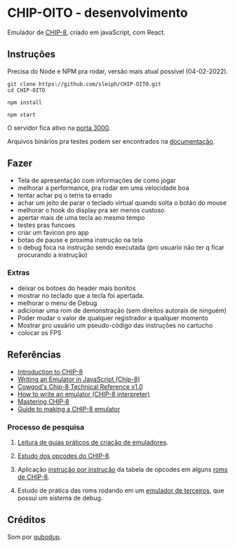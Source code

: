 # CHIP-OITO - desenvolvimento

Emulador de [CHIP-8](https://en.wikipedia.org/wiki/CHIP-8), criado em javaScript, com React.

## Instruções
Precisa do Node e NPM pra rodar, versão mais atual possível (04-02-2022).

```shell
git clone https://github.com/sleiph/CHIP-OITO.git
cd CHIP-OITO
```

```shell
npm install
```

```shell
npm start
```

O servidor fica ativo na [porta 3000](http://localhost:3000/).

Arquivos binários pra testes podem ser encontrados na [documentação](./documentacao).

## Fazer

* Tela de apresentação com informações de como jogar
* melhorar a performance, pra rodar em uma velocidade boa
* tentar achar pq o tetris ta errado
* achar um jeito de parar o teclado virtual quando solta o botão do mouse
* melhorar o hook do display pra ser menos custoso
* apertar mais de uma tecla ao mesmo tempo
* testes pras funcoes
* criar um favicon pro app
* botao de pause e proxima instrução na tela
* o debug foca na instrução sendo executada (pro usuario não ter q ficar procurando a instrução)

### Extras

* deixar os botoes do header mais bonitos
* mostrar no teclado que a tecla foi apertada.
* melhorar o menu de Debug
* adicionar uma rom de demonstração (sem direitos autorais de ninguém)
* Poder mudar o valor de qualquer registrador a qualquer momento
* Mostrar pro usuário um pseudo-código das instruções no cartucho
* colocar os FPS

## Referências

- [Introduction to CHIP-8](http://www.emulator101.com/introduction-to-chip-8.html)
- [Writing an Emulator in JavaScript (Chip-8)](https://www.taniarascia.com/writing-an-emulator-in-javascript-chip8/)
- [Cowgod's Chip-8 Technical Reference v1.0](http://devernay.free.fr/hacks/chip8/C8TECH10.HTM)
- [How to write an emulator (CHIP-8 interpreter)](https://multigesture.net/articles/how-to-write-an-emulator-Chip-8-interpreter/)
- [Mastering CHIP‐8](https://github.com/mattmikolay/chip-8/wiki/Mastering-CHIP%E2%80%908)
- [Guide to making a CHIP-8 emulator](https://tobiasvl.github.io/blog/write-a-chip-8-emulator/#fx07-fx15-and-fx18-timers)

### Processo de pesquisa

1. [Leitura de guias práticos de criação de emuladores](http://www.emulator101.com/introduction-to-chip-8.html).

2. [Estudo dos opcodes do CHIP-8](https://en.wikipedia.org/wiki/CHIP-8#Opcode_table).

3. Aplicação [instrução por instrução](/roms/pong/pong-instr.md) da tabela de opcodes em alguns [roms de CHIP-8](/roms).

4. Estudo de prática das roms rodando em um [emulador de terceiros](https://github.com/massung/CHIP-8), que possui um sistema de debug.

## Créditos

Som por [qubodup](https://freesound.org/people/qubodup/sounds/67619/).
